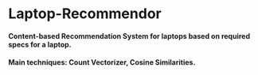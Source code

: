 # Laptop-Recommendor
#### Content-based Recommendation System for laptops based on required specs for a laptop.
#### Main techniques: Count Vectorizer, Cosine Similarities.
